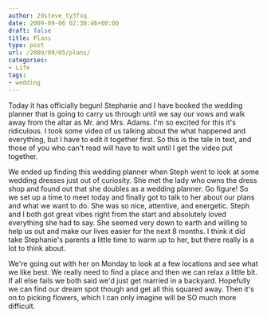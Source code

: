 ```yaml
---
author: 2dsteve_ty3fxq
date: 2009-09-06 02:30:46+00:00
draft: false
title: Plans
type: post
url: /2009/09/05/plans/
categories:
- Life
tags:
- wedding
---
```


Today it has officially begun! Stephanie and I have booked the wedding planner that is going to carry us through until we say our vows and walk away from the altar as Mr. and Mrs. Adams. I'm so excited for this it's ridiculous. I took some video of us talking about the what happened and everything, but I have to edit it together first. So this is the tale in text, and those of you who can't read will have to wait until I get the video put together.

We ended up finding this wedding planner when Steph went to look at some wedding dresses just out of curiosity. She met the lady who owns the dress shop and found out that she doubles as a wedding planner. Go figure! So we set up a time to meet today and finally got to talk to her about our plans and what we want to do. She was so nice, attentive, and energetic. Steph and I both got great vibes right from the start and absolutely loved everything she had to say. She seemed very down to earth and willing to help us out and make our lives easier for the next 8 months. I think it did take Stephanie's parents a little time to warm up to her, but there really is a lot to think about.

We're going out with her on Monday to look at a few locations and see what we like best. We really need to find a place and then we can relax a little bit. If all else fails we both said we'd just get married in a backyard. Hopefully we can find our dream spot though and get all this squared away. Then it's on to picking flowers, which I can only imagine will be SO much more difficult.
